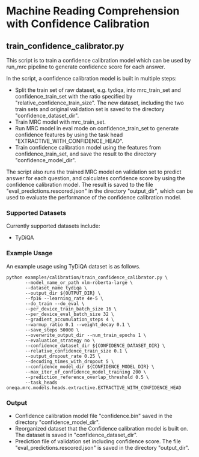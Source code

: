 # Machine Reading Comprehension with Confidence Calibration

## train_confidence_calibrator.py

This script is to train a confidence calibration model which can be 
used by run_mrc pipeline to generate confidence score for each answer.

In the script, a confidence calibration model is built in multiple
steps:
- Split the train set of raw dataset, e.g. tydiqa, into mrc_train_set
  and confidence_train_set with the ratio specified by "relative_confidence_train_size".
  The new dataset, including the two train sets and original
  validation set is saved to the directory "confidence_dataset_dir".
- Train MRC model with mrc_train_set.
- Run MRC model in eval mode on confidence_train_set to generate confidence
  features by using the task head "EXTRACTIVE_WITH_CONFIDENCE_HEAD".
- Train confidence calibration model using the features from
  confidence_train_set, and save the result to the directory
  "confidence_model_dir".

The script also runs the trained MRC model on validation set to predict 
answer for each question, and calculates confidence score by using the 
confidence calibration model. The result is saved to the file 
"eval_predictions.rescored.json" in the directory "output_dir", 
which can be used to evaluate the performance of the confidence calibration model.

### Supported Datasets
Currently supported datasets include:
- TyDiQA

### Example Usage
An example usage using TyDiQA dataset is as follows.
```shell
python examples/calibration/train_confidence_calibrator.py \
       --model_name_or_path xlm-roberta-large \
       --dataset_name tydiqa \
       --output_dir ${OUTPUT_DIR} \
       --fp16 --learning_rate 4e-5 \
       --do_train --do_eval \
       --per_device_train_batch_size 16 \
       --per_device_eval_batch_size 32 \
       --gradient_accumulation_steps 4 \
       --warmup_ratio 0.1 --weight_decay 0.1 \
       --save_steps 50000 \
       --overwrite_output_dir --num_train_epochs 1 \
       --evaluation_strategy no \
       --confidence_dataset_dir ${CONFIDENCE_DATASET_DIR} \
       --relative_confidence_train_size 0.1 \
       --output_dropout_rate 0.25 \
       --decoding_times_with_dropout 5 \
       --confidence_model_dir ${CONFIDENCE_MODEL_DIR} \
       --max_iter_of_confidence_model_training 200 \
       --prediction_reference_overlap_threshold 0.5 \
       --task_heads oneqa.mrc.models.heads.extractive.EXTRACTIVE_WITH_CONFIDENCE_HEAD
```
### Output
- Confidence calibration model file "confidence.bin" saved in the 
directory "confidence_model_dir".
- Reorganized dataset that the Confidence calibration model is built on.
The dataset is saved in "confidence_dataset_dir".
- Prediction file of validation set including confidence score. The file
"eval_predictions.rescored.json" is saved in the directory "output_dir".

